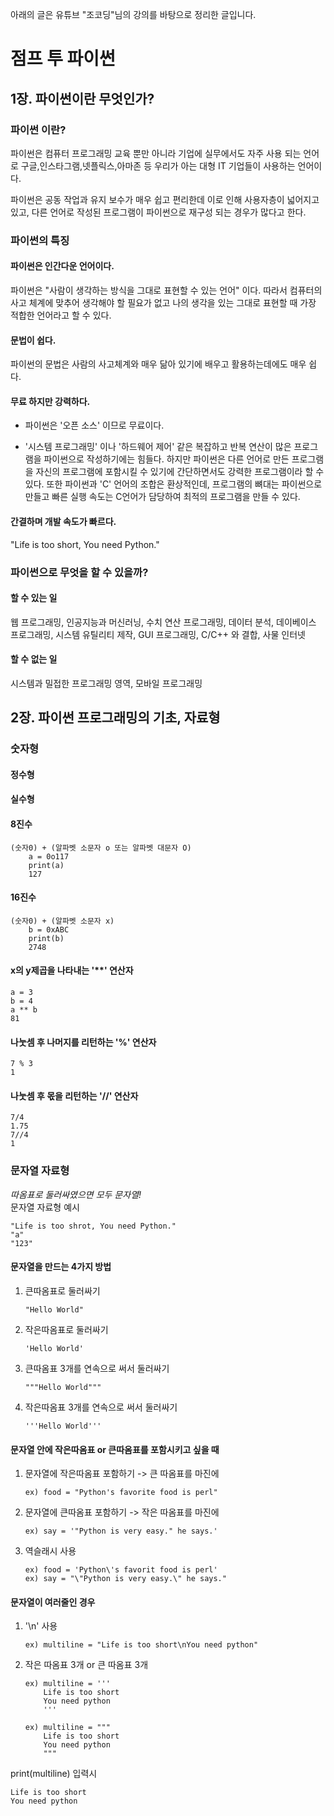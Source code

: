 아래의 글은 유튜브 "조코딩"님의 강의를 바탕으로 정리한 글입니다.

# 점프 투 파이썬 

## 1장. 파이썬이란 무엇인가?

### 파이썬 이란?

파이썬은 컴퓨터 프로그래밍 교육 뿐만 아니라 기업에 실무에서도 자주 사용 되는 언어로 
구글,인스타그램,넷플릭스,아마존 등 우리가 아는 대형 IT 기업들이 사용하는 언어이다.

파이썬은 공동 작업과 유지 보수가 매우 쉽고 편리한데 이로 인해 사용자층이 넓어지고 있고,
다른 언어로 작성된 프로그램이 파이썬으로 재구성 되는 경우가 많다고 한다.

### 파이썬의 특징

#### 파이썬은 인간다운 언어이다.
파이썬은 "사람이 생각하는 방식을 그대로 표현할 수 있는 언어" 이다. 
따라서 컴퓨터의 사고 체계에 맞추어 생각해야 할 필요가 없고 나의 생각을 있는 그대로 표현할 때
가장 적합한 언어라고 할 수 있다.

#### 문법이 쉽다.
파이썬의 문법은 사람의 사고체계와 매우 닮아 있기에 배우고 활용하는데에도 매우 쉽다.

#### 무료 하지만 강력하다.
* 파이썬은 '오픈 소스' 이므로 무료이다.

* '시스템 프로그래밍' 이나 '하드웨어 제어' 같은 복잡하고 반복 연산이 많은 프로그램을 파이썬으로 작성하기에는 힘들다.
하지만 파이썬은 다른 언어로 만든 프로그램을 자신의 프로그램에 포함시킬 수 있기에 간단하면서도 강력한 프로그램이라 할 수 있다.
또한 파이썬과 'C' 언어의 조합은 환상적인데, 프로그램의 뼈대는 파이썬으로 만들고 빠른 실행 속도는 C언어가 담당하여 
최적의 프로그램을 만들 수 있다.

#### 간결하며 개발 속도가 빠르다.
"Life is too short, You need Python."

### 파이썬으로 무엇을 할 수 있을까?

#### 할 수 있는 일 
웹 프로그래밍, 인공지능과 머신러닝, 수치 연산 프로그래밍, 데이터 분석, 데이베이스 프로그래밍, 시스템 유틸리티 제작, GUI 프로그래밍, C/C++ 와 결합, 사물 인터넷

#### 할 수 없는 일
시스템과 밀접한 프로그래밍 영역, 모바일 프로그래밍

## 2장. 파이썬 프로그래밍의 기초, 자료형
### 숫자형
#### 정수형
#### 실수형
#### 8진수
```
(숫자0) + (알파벳 소문자 o 또는 알파벳 대문자 O)  
    a = 0o117  
    print(a)  
    127
```
#### 16진수
```
(숫자0) + (알파벳 소문자 x)  
    b = 0xABC  
    print(b)  
    2748
```
#### x의 y제곱을 나타내는 '**' 연산자
    a = 3  
    b = 4  
    a ** b  
    81
#### 나눗셈 후 나머지를 리턴하는 '%' 연산자
    7 % 3  
    1
#### 나눗셈 후 몫을 리턴하는 '//' 연산자
    7/4  
    1.75  
    7//4  
    1
### 문자열 자료형
_따옴표로 둘러싸였으면 모두 문자열!_  
문자열 자료형 예시
```
"Life is too shrot, You need Python."
"a"
"123"
```
#### 문자열을 만드는 4가지 방법
1. 큰따옴표로 둘러싸기
   ```
   "Hello World"
   ```
2. 작은따옴표로 둘러싸기
   ```
   'Hello World'
   ```
3. 큰따옴표 3개를 연속으로 써서 둘러싸기
   ```
   """Hello World"""
   ```
4. 작은따옴표 3개를 연속으로 써서 둘러싸기
   ```
   '''Hello World'''
   ```
#### 문자열 안에 작은따옴표 or 큰따옴표를 포함시키고 싶을 때
1. 문자열에 작은따옴표 포함하기
   -> 큰 따옴표를 마진에
   ```
   ex) food = "Python's favorite food is perl"
   ```
2. 문자열에 큰따옴표 포함하기
   -> 작은 따옴표를 마진에
   ```
   ex) say = '"Python is very easy." he says.'
   ```
3. 역슬래시 사용
   ```
   ex) food = 'Python\'s favorit food is perl'
   ex) say = "\"Python is very easy.\" he says."
   ```
#### 문자열이 여러줄인 경우
1. '\n' 사용
   ```
   ex) multiline = "Life is too short\nYou need python"
   ```
2. 작은 따옴표 3개 or 큰 따옴표 3개
   ```
   ex) multiline = '''  
       Life is too short  
       You need python  
       '''
   ```
   ```
   ex) multiline = """
       Life is too short
       You need python
       """
   ```

print(multiline) 입력시
```
Life is too short
You need python
```
   
   










